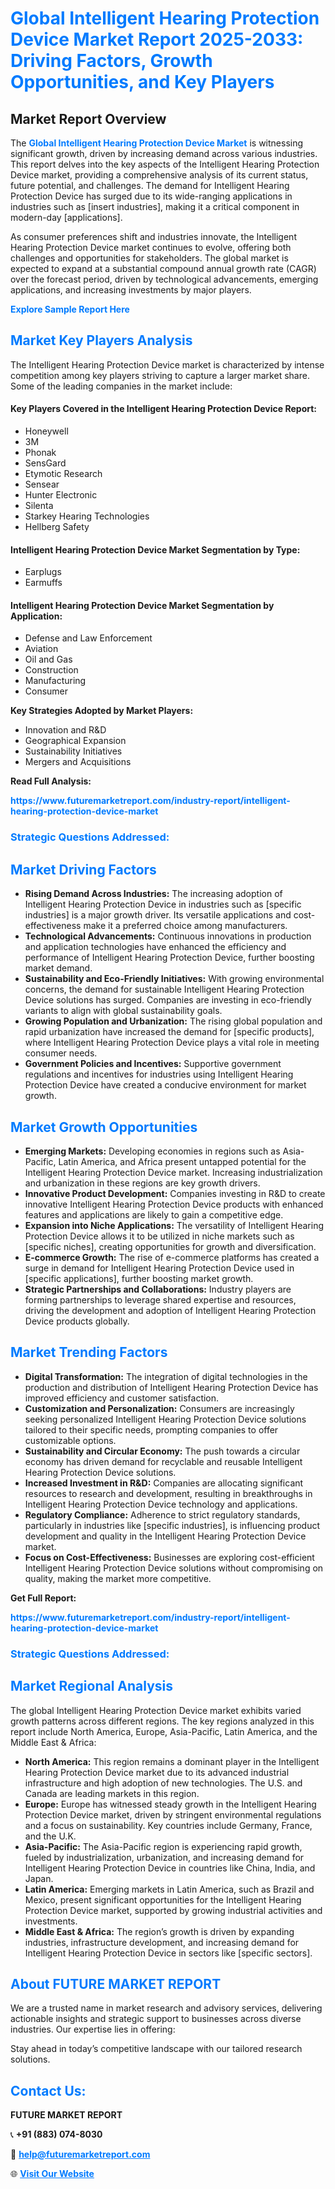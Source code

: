 <h1 style="color: #007BFF;">Global Intelligent Hearing Protection Device Market Report 2025-2033: Driving Factors, Growth Opportunities, and Key Players</h1>

<section id="overview">
<h2>Market Report Overview</h2>
<p>The <a href="https://www.futuremarketreport.com/industry-report/intelligent-hearing-protection-device-market" style="color: #007BFF; text-decoration: none;"><strong>Global Intelligent Hearing Protection Device Market</strong></a> is witnessing significant growth, driven by increasing demand across various industries. This report delves into the key aspects of the Intelligent Hearing Protection Device market, providing a comprehensive analysis of its current status, future potential, and challenges. The demand for Intelligent Hearing Protection Device has surged due to its wide-ranging applications in industries such as [insert industries], making it a critical component in modern-day [applications].</p>
<p>As consumer preferences shift and industries innovate, the Intelligent Hearing Protection Device market continues to evolve, offering both challenges and opportunities for stakeholders. The global market is expected to expand at a substantial compound annual growth rate (CAGR) over the forecast period, driven by technological advancements, emerging applications, and increasing investments by major players.</p>
</section>

<section id="overview">
<p><a href="https://www.futuremarketreport.com/request-sample/reportId=88243" style="color: #007BFF; text-decoration: none;"><strong>Explore Sample Report Here</strong></a></p>
</section>

<section id="key-players">
<h2 style="color: #007BFF;">Market Key Players Analysis</h2>
<p>The Intelligent Hearing Protection Device market is characterized by intense competition among key players striving to capture a larger market share. Some of the leading companies in the market include:</p>
<h4>Key Players Covered in the Intelligent Hearing Protection Device Report:</h4>
<ul><li>Honeywell</li><li>3M</li><li>Phonak</li><li>SensGard</li><li>Etymotic Research</li><li>Sensear</li><li>Hunter Electronic</li><li>Silenta</li><li>Starkey Hearing Technologies</li><li>Hellberg Safety</li></ul>
<h4>Intelligent Hearing Protection Device Market Segmentation by Type:</h4>
<ul><li>Earplugs</li><li>Earmuffs</li></ul>

<h4>Intelligent Hearing Protection Device Market Segmentation by Application:</h4>
<ul><li>Defense and Law Enforcement</li><li>Aviation</li><li>Oil and Gas</li><li>Construction</li><li>Manufacturing</li><li>Consumer</li></ul>
<p><strong>Key Strategies Adopted by Market Players:</strong></p>
<ul>
<li>Innovation and R&D</li>
<li>Geographical Expansion</li>
<li>Sustainability Initiatives</li>
<li>Mergers and Acquisitions</li>
</ul>
</section>

<section>
<p><strong>Read Full Analysis: </strong></p><a href="https://www.futuremarketreport.com/industry-report/intelligent-hearing-protection-device-market" style="color: #007BFF; text-decoration: none;"><strong>https://www.futuremarketreport.com/industry-report/intelligent-hearing-protection-device-market</strong></a>
<h3 style="color: #007BFF;">Strategic Questions Addressed:</h3>
</section>

<section id="driving-factors">
<h2 style="color: #007BFF;">Market Driving Factors</h2>
<ul>
<li><strong>Rising Demand Across Industries:</strong> The increasing adoption of Intelligent Hearing Protection Device in industries such as [specific industries] is a major growth driver. Its versatile applications and cost-effectiveness make it a preferred choice among manufacturers.</li>
<li><strong>Technological Advancements:</strong> Continuous innovations in production and application technologies have enhanced the efficiency and performance of Intelligent Hearing Protection Device, further boosting market demand.</li>
<li><strong>Sustainability and Eco-Friendly Initiatives:</strong> With growing environmental concerns, the demand for sustainable Intelligent Hearing Protection Device solutions has surged. Companies are investing in eco-friendly variants to align with global sustainability goals.</li>
<li><strong>Growing Population and Urbanization:</strong> The rising global population and rapid urbanization have increased the demand for [specific products], where Intelligent Hearing Protection Device plays a vital role in meeting consumer needs.</li>
<li><strong>Government Policies and Incentives:</strong> Supportive government regulations and incentives for industries using Intelligent Hearing Protection Device have created a conducive environment for market growth.</li>
</ul>
</section>

<section id="growth-opportunities">
<h2 style="color: #007BFF;">Market Growth Opportunities</h2>
<ul>
<li><strong>Emerging Markets:</strong> Developing economies in regions such as Asia-Pacific, Latin America, and Africa present untapped potential for the Intelligent Hearing Protection Device market. Increasing industrialization and urbanization in these regions are key growth drivers.</li>
<li><strong>Innovative Product Development:</strong> Companies investing in R&D to create innovative Intelligent Hearing Protection Device products with enhanced features and applications are likely to gain a competitive edge.</li>
<li><strong>Expansion into Niche Applications:</strong> The versatility of Intelligent Hearing Protection Device allows it to be utilized in niche markets such as [specific niches], creating opportunities for growth and diversification.</li>
<li><strong>E-commerce Growth:</strong> The rise of e-commerce platforms has created a surge in demand for Intelligent Hearing Protection Device used in [specific applications], further boosting market growth.</li>
<li><strong>Strategic Partnerships and Collaborations:</strong> Industry players are forming partnerships to leverage shared expertise and resources, driving the development and adoption of Intelligent Hearing Protection Device products globally.</li>
</ul>
</section>

<section id="trending-factors">
<h2 style="color: #007BFF;">Market Trending Factors</h2>
<ul>
<li><strong>Digital Transformation:</strong> The integration of digital technologies in the production and distribution of Intelligent Hearing Protection Device has improved efficiency and customer satisfaction.</li>
<li><strong>Customization and Personalization:</strong> Consumers are increasingly seeking personalized Intelligent Hearing Protection Device solutions tailored to their specific needs, prompting companies to offer customizable options.</li>
<li><strong>Sustainability and Circular Economy:</strong> The push towards a circular economy has driven demand for recyclable and reusable Intelligent Hearing Protection Device solutions.</li>
<li><strong>Increased Investment in R&D:</strong> Companies are allocating significant resources to research and development, resulting in breakthroughs in Intelligent Hearing Protection Device technology and applications.</li>
<li><strong>Regulatory Compliance:</strong> Adherence to strict regulatory standards, particularly in industries like [specific industries], is influencing product development and quality in the Intelligent Hearing Protection Device market.</li>
<li><strong>Focus on Cost-Effectiveness:</strong> Businesses are exploring cost-efficient Intelligent Hearing Protection Device solutions without compromising on quality, making the market more competitive.</li>
</ul>
</section>

<section>
<p><strong>Get Full Report: </strong></p><a href="https://www.futuremarketreport.com/industry-report/intelligent-hearing-protection-device-market" style="color: #007BFF; text-decoration: none;"><strong>https://www.futuremarketreport.com/industry-report/intelligent-hearing-protection-device-market</strong></a>
<h3 style="color: #007BFF;">Strategic Questions Addressed:</h3>
</section>


<section id="regional-analysis">
<h2 style="color: #007BFF;">Market Regional Analysis</h2>
<p>The global Intelligent Hearing Protection Device market exhibits varied growth patterns across different regions. The key regions analyzed in this report include North America, Europe, Asia-Pacific, Latin America, and the Middle East & Africa:</p>
<ul>
<li><strong>North America:</strong> This region remains a dominant player in the Intelligent Hearing Protection Device market due to its advanced industrial infrastructure and high adoption of new technologies. The U.S. and Canada are leading markets in this region.</li>
<li><strong>Europe:</strong> Europe has witnessed steady growth in the Intelligent Hearing Protection Device market, driven by stringent environmental regulations and a focus on sustainability. Key countries include Germany, France, and the U.K.</li>
<li><strong>Asia-Pacific:</strong> The Asia-Pacific region is experiencing rapid growth, fueled by industrialization, urbanization, and increasing demand for Intelligent Hearing Protection Device in countries like China, India, and Japan.</li>
<li><strong>Latin America:</strong> Emerging markets in Latin America, such as Brazil and Mexico, present significant opportunities for the Intelligent Hearing Protection Device market, supported by growing industrial activities and investments.</li>
<li><strong>Middle East & Africa:</strong> The region’s growth is driven by expanding industries, infrastructure development, and increasing demand for Intelligent Hearing Protection Device in sectors like [specific sectors].</li>
</ul>
</section>

<footer>
<h2 style="color: #007BFF;">About FUTURE MARKET REPORT</h2>
<p>We are a trusted name in market research and advisory services, delivering actionable insights and strategic support to businesses across diverse industries. Our expertise lies in offering:</p>

<p>Stay ahead in today’s competitive landscape with our tailored research solutions.</p>

<h2 style="color: #007BFF;">Contact Us:</h2>
<p><strong>FUTURE MARKET REPORT</strong></p>
<p>📞 <strong>+91 (883) 074-8030</strong></p>
<p>📧 <strong><a href="mailto:help@futuremarketreport.com" style="color: #007BFF;">help@futuremarketreport.com</a></strong></p>
<p>🌐 <strong><a href="https://www.futuremarketreport.com/" style="color: #007BFF;">Visit Our Website</a></strong></p>
</footer>